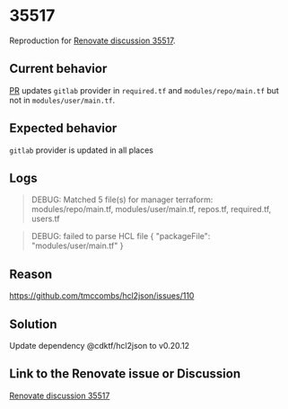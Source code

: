# 35517

Reproduction for [Renovate discussion 35517](https://github.com/renovatebot/renovate/discussions/35517).

## Current behavior

[PR](https://github.com/uluzox/35517/pull/1) updates `gitlab` provider in 
`required.tf` and `modules/repo/main.tf` but not in `modules/user/main.tf`.

## Expected behavior

`gitlab` provider is updated in all places

## Logs

> DEBUG: Matched 5 file(s) for manager terraform: modules/repo/main.tf, modules/user/main.tf, repos.tf, required.tf, users.tf

> DEBUG: failed to parse HCL file
> {
> "packageFile": "modules/user/main.tf"
> }

## Reason

https://github.com/tmccombs/hcl2json/issues/110

## Solution

Update dependency @cdktf/hcl2json to v0.20.12

## Link to the Renovate issue or Discussion

[Renovate discussion 35517](https://github.com/renovatebot/renovate/discussions/35517)
